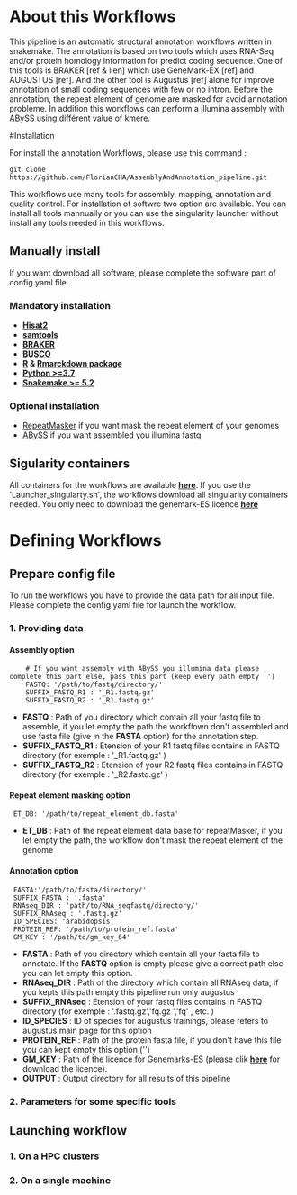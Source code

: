 # About this Workflows
This pipeline is an automatic structural annotation workflows written in snakemake. The annotation is based on two tools
 which uses RNA-Seq and/or protein homology information for predict coding sequence. One of this tools is BRAKER [ref
  & lien] which use GeneMark-EX [ref] and AUGUSTUS [ref]. And the other tool is Augustus [ref] alone for improve
   annotation of small coding sequences with few or no intron. Before the annotation, the repeat element of genome are
    masked for avoid annotation probleme. In addition this workflows can perform a illumina assembly with ABySS using
     différent value of kmere.  
     

#Installation 

For install the annotation Workflows, please use this command :

```
git clone https://github.com/FlorianCHA/AssemblyAndAnnotation_pipeline.git
```

This workflows use many tools for assembly, mapping, annotation and quality control. For installation of softwre two
 option are
 available. You can install all tools mannually or you can use the singularity launcher without install any tools
  needed in
  this workflows.
  
## Manually install

If you want download all software, please complete the software part of config.yaml file.

### Mandatory installation
 
 * **[Hisat2](https://ccb.jhu.edu/software/hisat2/manual.shtml#obtaining-hisat2)**
 * **[samtools](https://github.com/samtools/samtools)**
 * **[BRAKER](https://github.com/Gaius-Augustus/BRAKER)**
 * **[BUSCO](https://gitlab.com/ezlab/busco/-/tree/master)**
 * **[R](https://cran.r-project.org/bin/linux/ubuntu/README.html>) & [Rmarckdown package](https://rmarkdown.rstudio.com/lesson-1.html>)**
 * **[Python >=3.7](https://www.python.org/downloads/)**
 * **[Snakemake >= 5.2](https://snakemake.readthedocs.io/en/stable/)**
 
### Optional installation 

 * [RepeatMasker](http://www.repeatmasker.org/RMDownload.html) if you want mask the repeat element of your genomes
 * [ABySS](https://bioinformaticshome.com/tools/wga/descriptions/ABySS.html#Download_and_documentation) if you want assembled you illumina fastq 
 
## Sigularity containers

All containers for the workflows are available **[here](https://singularity-hub.org/collections/4091)**. If you use the
 'Launcher_singularty.sh', the workflows download all singularity containers needed. You only need to download the genemark-ES licence **[here](http://exon.gatech.edu/GeneMark/license_download.cgi)**
 
# Defining Workflows

## Prepare config file

To run the workflows you have to provide the data path for all input file. Please complete the config.yaml file for
 launch the workflow. 
 
### 1. Providing data

#### Assembly option 

```
    # If you want assembly with ABySS you illumina data please complete this part else, pass this part (keep every path empty '')
    FASTQ: '/path/to/fastq/directory/' 
    SUFFIX_FASTQ_R1 : '_R1.fastq.gz' 
    SUFFIX_FASTQ_R2 : '_R1.fastq.gz' 
```

* **FASTQ** : Path of you directory which contain all your fastq file to assemble, if you let empty the path the
 workflown don't assembled and use fasta file (give in the **FASTA** option) for the annotation step.
* **SUFFIX_FASTQ_R1** :  Etension of your R1 fastq files contains in FASTQ directory (for exemple : '_R1.fastq.gz' )
* **SUFFIX_FASTQ_R2** : Etension of your R2 fastq files contains in FASTQ directory (for exemple : '_R2.fastq.gz' )
    
#### Repeat element masking option 

```
 ET_DB: '/path/to/repeat_element_db.fasta'
```
* **ET_DB** : Path of the repeat element data base for repeatMasker, if you let empty the path, the workflow don't
 mask the repeat element of the genome
    
#### Annotation option 

```
 FASTA:'/path/to/fasta/directory/' 
 SUFFIX_FASTA : '.fasta'
 RNAseq_DIR : 'path/to/RNA_seqfastq/directory/'
 SUFFIX_RNAseq : '.fastq.gz'
 ID_SPECIES: 'arabidopsis'
 PROTEIN_REF: '/path/to/protein_ref.fasta' 
 GM_KEY : '/path/to/gm_key_64' 
```
* **FASTA** : Path of you directory which contain all your fasta file to annotate. If the **FASTQ** option is empty
 please give a correct path else you can let empty this option.
* **RNAseq_DIR** : Path of the directory which contain all RNAseq data, if you kepts this path empty this pipeline
 run only augustus
* **SUFFIX_RNAseq** : Etension of your fastq files contains in FASTQ directory (for exemple : '.fastq.gz','fq.gz
','fq' , etc. )
* **ID_SPECIES** : ID of species for augustus trainings, please refers to augustus main page for this option
* **PROTEIN_REF** :  Path of the protein fasta file, if you don't have this file you can kept empty this option ('')
* **GM_KEY** :  Path of the licence for Genemarks-ES (please clik **[here](http://exon.gatech.edu/GeneMark/license_download.cgi)** for download the licence).
* **OUTPUT** : Output directory for all results of this pipeline


### 2. Parameters for some specific tools

## Launching workflow

### 1. On a HPC clusters

### 2. On a single machine
